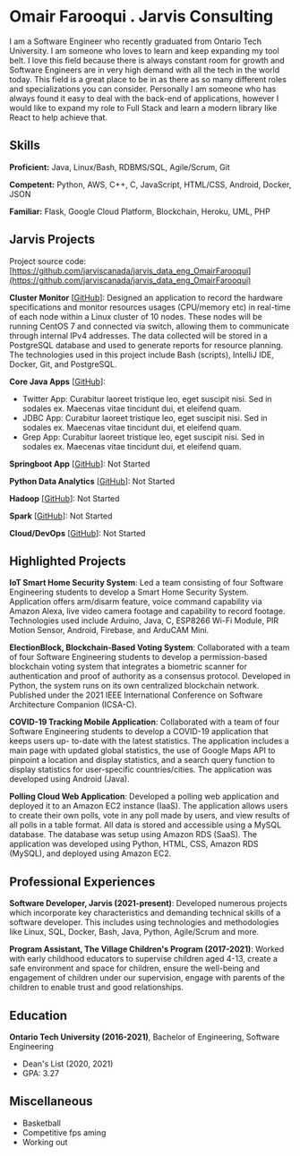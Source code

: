 # Omair Farooqui . Jarvis Consulting

I am a Software Engineer who recently graduated from Ontario Tech University. I am someone who loves to learn and keep expanding my tool belt. I love this field because there is always constant room for growth and Software Engineers are in very high demand with all the tech in the world today. This field is a great place to be in as there as so many different roles and specializations you can consider. Personally I am someone who has always found it easy to deal with the back-end of applications, however I would like to expand my role to Full Stack and learn a modern library like React to help achieve that.

## Skills

**Proficient:** Java, Linux/Bash, RDBMS/SQL, Agile/Scrum, Git

**Competent:** Python, AWS, C++, C, JavaScript, HTML/CSS, Android, Docker, JSON

**Familiar:** Flask, Google Cloud Platform, Blockchain, Heroku, UML, PHP

## Jarvis Projects

Project source code: [https://github.com/jarviscanada/jarvis_data_eng_OmairFarooqui](https://github.com/jarviscanada/jarvis_data_eng_OmairFarooqui)


**Cluster Monitor** [[GitHub](https://github.com/jarviscanada/jarvis_data_eng_OmairFarooqui/tree/master/linux_sql)]: Designed an application to record the hardware specifications and monitor resources usages (CPU/memory etc) in real-time of each node within a Linux cluster of 10 nodes. These nodes will be running CentOS 7 and connected via switch, allowing them to communicate through internal IPv4 addresses. The data collected will be stored in a PostgreSQL database and used to generate reports for resource planning. The technologies used in this project include Bash (scripts), IntelliJ IDE, Docker, Git, and PostgreSQL.

**Core Java Apps** [[GitHub](https://github.com/jarviscanada/jarvis_data_eng_OmairFarooqui/tree/master/core_java)]:
      
  - Twitter App: Curabitur laoreet tristique leo, eget suscipit nisi. Sed in sodales ex. Maecenas vitae tincidunt dui, et eleifend quam.
  - JDBC App: Curabitur laoreet tristique leo, eget suscipit nisi. Sed in sodales ex. Maecenas vitae tincidunt dui, et eleifend quam.
  - Grep App: Curabitur laoreet tristique leo, eget suscipit nisi. Sed in sodales ex. Maecenas vitae tincidunt dui, et eleifend quam.

**Springboot App** [[GitHub](https://github.com/jarviscanada/jarvis_data_eng_OmairFarooqui/tree/master/springboot)]: Not Started

**Python Data Analytics** [[GitHub](https://github.com/jarviscanada/jarvis_data_eng_OmairFarooqui/tree/master/python_data_anlytics)]: Not Started

**Hadoop** [[GitHub](https://github.com/jarviscanada/jarvis_data_eng_OmairFarooqui/tree/master/hadoop)]: Not Started

**Spark** [[GitHub](https://github.com/jarviscanada/jarvis_data_eng_OmairFarooqui/tree/master/spark)]: Not Started

**Cloud/DevOps** [[GitHub](https://github.com/jarviscanada/jarvis_data_eng_OmairFarooqui/tree/master/cloud_devops)]: Not Started


## Highlighted Projects
**IoT Smart Home Security System**: Led a team consisting of four Software Engineering students to develop a Smart Home Security System. Application offers arm/disarm feature, voice command capability via Amazon Alexa, live video camera footage and capability to record footage. Technologies used include Arduino, Java, C, ESP8266 Wi-Fi Module, PIR Motion Sensor, Android, Firebase, and ArduCAM Mini.

**ElectionBlock, Blockchain-Based Voting System**: Collaborated with a team of four Software Engineering students to develop a permission-based blockchain voting system that integrates a biometric scanner for authentication and proof of authority as a consensus protocol. Developed in Python, the system runs on its own centralized blockchain network. Published under the 2021 IEEE International Conference on Software Architecture Companion (ICSA-C).

**COVID-19 Tracking Mobile Application**: Collaborated with a team of four Software Engineering students to develop a COVID-19 application that keeps users up- to-date with the latest statistics. The application includes a main page with updated global statistics, the use of Google Maps API to pinpoint a location and display statistics, and a search query function to display statistics for user-specific countries/cities. The application was developed using Android (Java).

**Polling Cloud Web Application**: Developed a polling web application and deployed it to an Amazon EC2 instance (IaaS). The application allows users to create their own polls, vote in any poll made by users, and view results of all polls in a table format. All data is stored and accessible using a MySQL database. The database was setup using Amazon RDS (SaaS). The application was developed using Python, HTML, CSS, Amazon RDS (MySQL), and deployed using Amazon EC2.


## Professional Experiences

**Software Developer, Jarvis (2021-present)**: Developed numerous projects which incorporate key characteristics and demanding technical skills of a software developer. This includes using technologies and methodologies like Linux, SQL, Docker, Bash, Java, Python, Agile/Scrum and more.

**Program Assistant, The Village Children's Program (2017-2021)**: Worked with early childhood educators to supervise children aged 4-13, create a safe environment and space for children, ensure the well-being and engagement of children under our supervision, engage with parents of the children to enable trust and good relationships.


## Education
**Ontario Tech University (2016-2021)**, Bachelor of Engineering, Software Engineering
- Dean's List (2020, 2021)
- GPA: 3.27


## Miscellaneous
- Basketball
- Competitive fps aming
- Working out